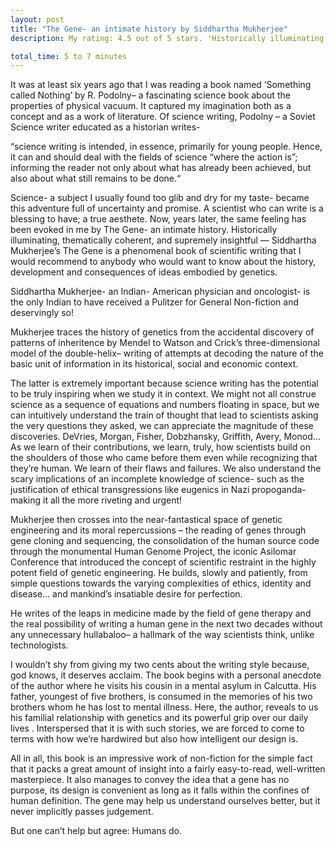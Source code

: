 ```yaml
---
layout: post
title: "The Gene- an intimate history by Siddhartha Mukherjee"
description: My rating: 4.5 out of 5 stars. 'Historically illuminating, thematically coherent, and supremely insightful'

total_time: 5 to 7 minutes
---
```


It was at least six years ago that I was reading a book named ‘Something called Nothing’ by R. Podolny– a fascinating science book about the properties of physical vacuum. It captured my imagination both as a concept and as a work of literature. Of science writing, Podolny – a Soviet Science writer educated as a historian writes-

“science writing is intended, in essence, primarily for young people. Hence, it can and should deal with the fields of science “where the action is”; informing the reader not only about what has already been achieved, but also about what still remains to be done.“

Science- a subject I usually found too glib and dry for my taste-  became this adventure full of uncertainty and promise. A scientist who can write is a blessing to have; a true aesthete. Now, years later, the same feeling has been evoked in me by The Gene- an intimate history. Historically illuminating, thematically coherent, and supremely insightful — Siddhartha Mukherjee’s The Gene is a phenomenal book of scientific writing that I would recommend to anybody who would want to know about the history, development and consequences of ideas embodied by genetics.

Siddhartha Mukherjee- an Indian- American physician and oncologist- is the only Indian to have received a Pulitzer for General Non-fiction and deservingly so!

Mukherjee traces the history of genetics from the accidental discovery of patterns of inheritence by Mendel to Watson and Crick’s  three-dimensional model of the double-helix– writing of attempts at decoding the nature of the basic unit of information in its historical, social and economic context.

The latter is extremely important because science writing has the potential to be truly inspiring when we study it in context. We might not all construe science as a sequence of equations and numbers floating in space, but we can intuitively understand the train of thought that lead to scientists asking the very questions they asked, we can appreciate the magnitude of these discoveries. DeVries, Morgan, Fisher, Dobzhansky, Griffith, Avery, Monod… As we learn of their contributions, we learn, truly, how scientists build on the shoulders of those who came before them even while recognizing that they’re human.  We learn of their flaws and failures. We also understand the scary implications of an incomplete knowledge of science- such as the justification of ethical transgressions like eugenics in Nazi propoganda-  making it all the more riveting and urgent!

Mukherjee then crosses into the near-fantastical space of genetic engineering and its moral repercussions – the reading of genes through gene cloning and sequencing, the consolidation of the human source code through the monumental Human Genome Project, the iconic Asilomar Conference that introduced the concept of scientific restraint in the highly potent field of genetic engineering. He builds, slowly and patiently, from simple questions towards the varying complexities of ethics, identity and disease… and mankind’s insatiable desire for perfection.

He writes of the leaps in medicine made by the field of gene therapy and the real possibility of writing a human gene in the next two decades without any unnecessary hullabaloo– a hallmark of the way scientists think, unlike technologists.

I wouldn’t shy from giving my two cents about the writing style because, god knows, it deserves acclaim. The book begins with a personal anecdote of the author where he visits his cousin in a mental asylum in Calcutta. His father, youngest of five brothers, is consumed in the memories of his two brothers whom he has lost to mental illness. Here, the author, reveals to us his familial relationship with genetics and its powerful grip over our daily lives .  Interspersed that it is with such stories, we are forced to come to terms with how we’re hardwired but also how intelligent our design is.

All in all, this book is an impressive work of non-fiction for the simple fact that it packs a great amount of insight into a fairly easy-to-read, well-written masterpiece. It also manages to convey the idea that a gene has no purpose, its design is convenient as long as it falls within the confines of human definition.  The gene may help us understand ourselves better, but it never implicitly passes judgement.

But one can’t help but agree: Humans do.
